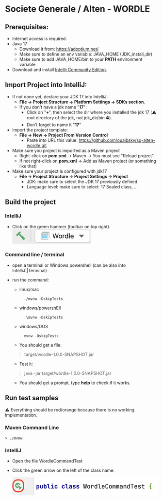 # Societe Generale / Alten - WORDLE

## Prerequisites:

* Internet access is required.
* Java 17
    * Download it from: https://adoptium.net/
    * Make sure to define an env variable: JAVA_HOME (JDK_install_dir)
    * Make sure to add JAVA_HOME/bin to your **PATH** environment variable
* Download and install [Intellij Community Edition](https://www.jetbrains.com/fr-fr/idea/download/).

## Import Project into IntelliJ:

* If not done yet, declare your JDK 17 into IntelliJ:
    * **File -> Project Structure -> Platform Settings -> SDKs section**.
    * If you don't have a jdk name "**17**":
        * Click on "**+**", then select the dir where you installed the jdk 17 (:warning: root directory of the jdk, not
          jdk_dir/bin :no_entry:).
        * Don't forget to name it "**17**"
* Import the project template:
    * **File -> New -> Project From Version Control**
        * Paste into URL this value: https://github.com/ouaibsky/sg-alten-wordle.git
* Make sure you project is imported as a Maven project
    * Right-click on **pom.xml** -> Maven -> You must see "Reload project".
    * If not right-click on **pom.xml** -> Add as Maven project (or something like that)
* Make sure your project is configured with jdk17
    * **File -> Project Structure -> Project Settings -> Project**
        * JDK: make sure to select the JDK 17 previously defined.
        * Language level: make sure to select: 17 Sealed class, ...

## Build the project

### IntelliJ

* Click on the green hammer (toolbar on top right). ![hammer](img/green-hammer.png)

### Command line / terminal

* open a terminal or Windows powershell (can be also into IntelliJ||Terminal)
* run the command:
    * linux/mac
       ```
         ./mvnw -DskipTests  
       ```
    * windows/powershEll
       ```
         .\mvnw -DskipTests  
       ```
    * windows/DOS
       ```
         mvnw -DskipTests  
       ```

    * You should get a file:

  > target/wordle-1.0.0-SNAPSHOT.jar

    * Test it:

  > java -jar target/wordle-1.0.0-SNAPSHOT.jar

    * You should get a prompt, type **help** to check if it works.

## Run test samples
:warning: Everything should be red/orange because there is no working implementation.

### Maven Command Line

    > ./mvnw

### IntelliJ

* Open the file WordleCommandTest
* Click the green arrow on the left of the class name.

  ![hammer](img/run-tests.png)
